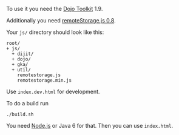 To use it you need the [Dojo Toolkit](http://dojotoolkit.org/) 1.9.

Additionally you need [remoteStorage.js 0.8](http://remotestorage.io/integrate/).

Your `js/` directory should look like this:

```
root/
+ js/
  + dijit/
  + dojo/
  + gka/
  + util/
    remotestorage.js
    remotestorage.min.js
```

Use `index.dev.html` for development.

To do a build run

    ./build.sh

You need [Node.js](http://nodejs.org/) or Java 6 for that. Then you can use `index.html`.
